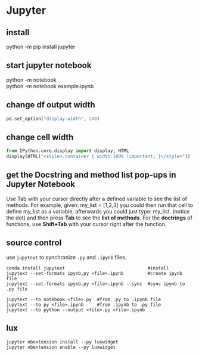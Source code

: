 # Jupyter

## install
  python -m pip install jupyter
  
## start jupyter notebook
  python -m notebook \
  python -m notebook example.ipynb

## change df output width
```py
pd.set_option("display.width", 240)
```

## change cell width 
```py
from IPython.core.display import display, HTML
display(HTML("<style>.container { width:100% !important; }</style>"))  
```

## get the Docstring and method list pop-ups in Jupyter Notebook
Use Tab with your cursor directly after a defined variable to see the list of methods. For example, given: my_list = [1,2,3] you could then run that cell to define my_list as a variable, afterwards you could just type: my_list. (notice the dot) and then press **Tab** to see the **list of methods**. For the **doctrings** of functions, use **Shift+Tab** with your cursor right after the function.
  
## source control
use `jupytext` to synchronize `.py` and `.ipynb` files.
```
conda install jupytext                               #install
jupytext --set-formats ipynb,py <file>.ipynb         #create ipynb file
jupytext --set-formats ipynb,py <file>.ipynb --sync  #sync ipynb to .py file

jupytext --to notebook <file>.py  #from .py to .ipynb file
jupytext --to py <file>.ipynb     #from .ipynb to .py file
jupytext --to python --output <file>.py <file>.ipynb 
```
  
## lux
    jupyter nbextension install --py luxwidget
    jupyter nbextension enable --py luxwidget
  
